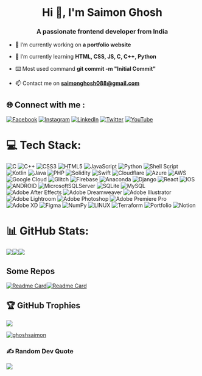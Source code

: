 <!-- Profile -->
<h1 align="center">Hi 👋, I'm Saimon Ghosh</h1>
<h3 align="center">A passionate frontend developer from India</h3>

<!--About -->
- 🔭 I’m currently working on **a portfolio website**

- 🌱 I’m currently learning **HTML, CSS, JS, C, C++, Python**

- ⌨️ Most used command **git commit -m "Initial Commit"**

- 📫 Contact me on **saimonghosh088@gmail.com**

<!-- Profile Views -->

## 🌐 Connect with me :
[![Facebook](https://img.shields.io/badge/Facebook-%231877F2.svg?logo=Facebook&logoColor=white)](https://facebook.com/saimon.ghosh.7) [![Instagram](https://img.shields.io/badge/Instagram-%23E4405F.svg?logo=Instagram&logoColor=white)](https://instagram.com/dr_saimon_ghosh) [![LinkedIn](https://img.shields.io/badge/LinkedIn-%230077B5.svg?logo=linkedin&logoColor=white)](https://linkedin.com/in/saimonghosh088) [![Twitter](https://img.shields.io/badge/Twitter-%231DA1F2.svg?logo=Twitter&logoColor=white)](https://twitter.com/Ghoshsaimon) [![YouTube](https://img.shields.io/badge/YouTube-%23FF0000.svg?logo=YouTube&logoColor=white)](https://youtube.com/@technodroid2063) 

# 💻 Tech Stack:
![C](https://img.shields.io/badge/c-%2300599C.svg?style=plastic&logo=c&logoColor=white) ![C++](https://img.shields.io/badge/c++-%2300599C.svg?style=plastic&logo=c%2B%2B&logoColor=white) ![CSS3](https://img.shields.io/badge/css3-%231572B6.svg?style=plastic&logo=css3&logoColor=white) ![HTML5](https://img.shields.io/badge/html5-%23E34F26.svg?style=plastic&logo=html5&logoColor=white) ![JavaScript](https://img.shields.io/badge/javascript-%23323330.svg?style=plastic&logo=javascript&logoColor=%23F7DF1E) ![Python](https://img.shields.io/badge/python-3670A0?style=plastic&logo=python&logoColor=ffdd54) ![Shell Script](https://img.shields.io/badge/shell_script-%23121011.svg?style=plastic&logo=gnu-bash&logoColor=white) ![Kotlin](https://img.shields.io/badge/kotlin-%230095D5.svg?style=plastic&logo=kotlin&logoColor=white) ![Java](https://img.shields.io/badge/java-%23ED8B00.svg?style=plastic&logo=java&logoColor=white) ![PHP](https://img.shields.io/badge/php-%23777BB4.svg?style=plastic&logo=php&logoColor=white) ![Solidity](https://img.shields.io/badge/Solidity-%23363636.svg?style=plastic&logo=solidity&logoColor=white) ![Swift](https://img.shields.io/badge/swift-F54A2A?style=plastic&logo=swift&logoColor=white) ![Cloudflare](https://img.shields.io/badge/Cloudflare-F38020?style=plastic&logo=Cloudflare&logoColor=white) ![Azure](https://img.shields.io/badge/azure-%230072C6.svg?style=plastic&logo=azure-devops&logoColor=white) ![AWS](https://img.shields.io/badge/AWS-%23FF9900.svg?style=plastic&logo=amazon-aws&logoColor=white) ![Google Cloud](https://img.shields.io/badge/Google%20Cloud-%234285F4.svg?style=plastic&logo=google-cloud&logoColor=white) ![Glitch](https://img.shields.io/badge/glitch-%233333FF.svg?style=plastic&logo=glitch&logoColor=white) ![Firebase](https://img.shields.io/badge/firebase-%23039BE5.svg?style=plastic&logo=firebase) ![Anaconda](https://img.shields.io/badge/Anaconda-%2344A833.svg?style=plastic&logo=anaconda&logoColor=white) ![Django](https://img.shields.io/badge/django-%23092E20.svg?style=plastic&logo=django&logoColor=white) ![React](https://img.shields.io/badge/react-%2320232a.svg?style=plastic&logo=react&logoColor=%2361DAFB) ![IOS](https://img.shields.io/badge/IOS-%2320232a.svg?style=plastic&logo=apple&logoColor=white) ![ANDROID](https://img.shields.io/badge/android-%2320232a.svg?style=plastic&logo=android&logoColor=%a4c639) ![MicrosoftSQLServer](https://img.shields.io/badge/Microsoft%20SQL%20Sever-CC2927?style=plastic&logo=microsoft%20sql%20server&logoColor=white) ![SQLite](https://img.shields.io/badge/sqlite-%2307405e.svg?style=plastic&logo=sqlite&logoColor=white) ![MySQL](https://img.shields.io/badge/mysql-%2300f.svg?style=plastic&logo=mysql&logoColor=white) ![Adobe After Effects](https://img.shields.io/badge/Adobe%20After%20Effects-9999FF.svg?style=plastic&logo=Adobe%20After%20Effects&logoColor=white) ![Adobe Dreamweaver](https://img.shields.io/badge/Adobe%20Dreamweaver-FF61F6.svg?style=plastic&logo=Adobe%20Dreamweaver&logoColor=white) ![Adobe Illustrator](https://img.shields.io/badge/adobeillustrator-%23FF9A00.svg?style=plastic&logo=adobeillustrator&logoColor=white) ![Adobe Lightroom](https://img.shields.io/badge/Adobe%20Lightroom-31A8FF.svg?style=plastic&logo=Adobe%20Lightroom&logoColor=white) ![Adobe Photoshop](https://img.shields.io/badge/adobephotoshop-%2331A8FF.svg?style=plastic&logo=adobephotoshop&logoColor=white) ![Adobe Premiere Pro](https://img.shields.io/badge/Adobe%20Premiere%20Pro-9999FF.svg?style=plastic&logo=Adobe%20Premiere%20Pro&logoColor=white) ![Adobe XD](https://img.shields.io/badge/Adobe%20XD-470137?style=plastic&logo=Adobe%20XD&logoColor=#FF61F6) 	![Figma](https://img.shields.io/badge/figma-%23F24E1E.svg?style=plastic&logo=figma&logoColor=white) ![NumPy](https://img.shields.io/badge/numpy-%23013243.svg?style=plastic&logo=numpy&logoColor=white) ![LINUX](https://img.shields.io/badge/Linux-FCC624?style=plastic&logo=linux&logoColor=black) ![Terraform](https://img.shields.io/badge/terraform-%235835CC.svg?style=plastic&logo=terraform&logoColor=white) ![Portfolio](https://img.shields.io/badge/Portfolio-%23000000.svg?style=plastic&logo=firefox&logoColor=#FF7139) ![Notion](https://img.shields.io/badge/Notion-%23000000.svg?style=plastic&logo=notion&logoColor=white)

# 📊 GitHub Stats:
![](https://github-readme-stats.vercel.app/api/top-langs?username=bot-netizen-programmers&show_icons=true&theme=dark&locale=en&layout=compact)![](https://github.com/ryo-ma/github-profile-trophy)![](https://github-readme-stats.vercel.app/api?username=bot-netizen-programmers&show_icons=true&theme=dark&locale=en&hide=prs)

## Some Repos
[![Readme Card](https://github-readme-stats.vercel.app/api/pin/?username=Bot-Netizen-Programmers&repo=new-website)](https://github.com/Bot-Netizen-Programmers/new-website)[![Readme Card](https://github-readme-stats.vercel.app/api/pin/?username=Bot-Netizen-Programmers&repo=new-website)](https://github.com/Bot-Netizen-Programmers/new-website)

## 🏆 GitHub Trophies
![](https://github-profile-trophy.vercel.app/?username=bot-netizen-programmers)

<p align="left"> <a href="https://twitter.com/ghoshsaimon" target="blank"><img src="https://img.shields.io/twitter/follow/ghoshsaimon?logo=twitter&style=for-the-badge" alt="ghoshsaimon" /></a> </p>

### ✍️ Random Dev Quote
![](https://quotes-github-readme.vercel.app/api?type=vetical&theme=dark)